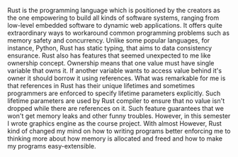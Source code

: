 Rust is the programming language which is positioned by the creators as the one empowering to build all kinds of software systems, ranging from low-level embedded software to dynamic web applications. It offers quite extraordinary ways to workaround common programming problems such as memory safety and concurrency. Unlike some popular languages, for instance, Python, Rust has static typing, that aims to data consistency ensurance.
Rust also has features that seemed unexpected to me like ownership concept. Ownership means that one value must have single variable that owns it. If another variable wants to access value behind it's owner it should borrow it using references. What was remarkable for me is that references in Rust has their unique lifetimes and sometimes programmers are enforced to specify lifetime parameters explicitly. Such lifetime parameters are used by Rust compiler to ensure that no value isn't dropped while there are references on it. Such feature guarantees that we won't get memory leaks and other funny troubles.
However, in this semester I wrote graphics engine as the course project. With almost 
However, Rust kind of changed my mind on how to writing programs better enforcing me to thinking more about how memory is allocated and freed and how to make my programs easy-extensible.